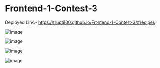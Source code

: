 # Frontend-1-Contest-3

Deployed Link:- https://trupti100.github.io/Frontend-1-Contest-3/#recipes

![image](https://github.com/Trupti100/Spotify-Clone/assets/127935389/ace4888a-6f91-444c-9c27-2684814c5f2e)

![image](https://github.com/Trupti100/Spotify-Clone/assets/127935389/68de9067-5929-4379-9f01-8e1fb57874c5)

![image](https://github.com/Trupti100/Spotify-Clone/assets/127935389/34932c91-adc1-418a-aa42-2927ca9fe7dc)

![image](https://github.com/Trupti100/Spotify-Clone/assets/127935389/bb2f6a4d-ac94-4986-8f9d-6d731734bebf)
